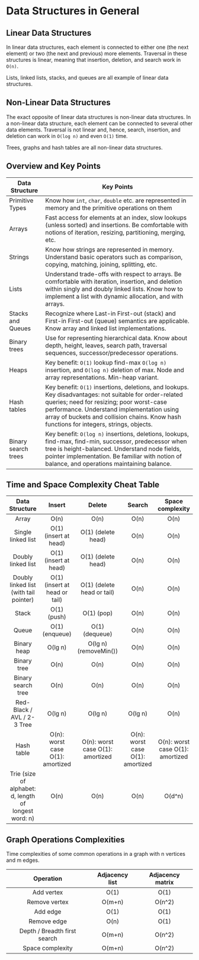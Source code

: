 # Data Structures in General

## Linear Data Structures

In linear data structures, each element is connected to either one (the next element) or two (the next and previous) more elements. Traversal in these structures is linear, meaning that insertion, deletion, and search work in `O(n)`.

Lists, linked lists, stacks, and queues are all example of linear data structures.

## Non-Linear Data Structures

The exact opposite of linear data structures is non-linear data structures. In a non-linear data structure, each element can be connected to several other data elements. Traversal is not linear and, hence, search, insertion, and deletion can work in `O(log n)` and even `O(1)` time.

Trees, graphs and hash tables are all non-linear data structures.

## Overview and Key Points

| Data Structure      | Key Points                                                                                                                                                                                                                                                                                    |
| ------------------- | --------------------------------------------------------------------------------------------------------------------------------------------------------------------------------------------------------------------------------------------------------------------------------------------- |
| Primitive Types     | Know how `int`, `char`, `double` etc. are represented in memory and the primitive operations on them                                                                                                                                                                                          |
| Arrays              | Fast access for elements at an index, slow lookups (unless sorted) and insertions. Be comfortable with notions of iteration, resizing, partitioning, merging, etc.                                                                                                                            |
| Strings             | Know how strings are represented in memory. Understand basic operators such as comparison, copying, matching, joining, splitting, etc.                                                                                                                                                        |
| Lists               | Understand trade-offs with respect to arrays. Be comfortable with iteration, insertion, and deletion within singly and doubly linked lists. Know how to implement a list with dynamic allocation, and with arrays.                                                                            |
| Stacks and Queues   | Recognize where Last-in First-out (stack) and First-in First-out (queue) semantics are applicable. Know array and linked list implementations.                                                                                                                                                |
| Binary trees        | Use for representing hierarchical data. Know about depth, height, leaves, search path, traversal sequences, successor/predecessor operations.                                                                                                                                                 |
| Heaps               | Key benefit: `O(1)` lookup find-max `O(log n)` insertion, and `O(log n)` deletion of max. Node and array representations. Min-heap variant.                                                                                                                                                   |
| Hash tables         | Key benefit: `O(1)` insertions, deletions, and lookups. Key disadvantages: not suitable for order-related queries; need for resizing; poor worst-case performance. Understand implementation using array of buckets and collision chains. Know hash functions for integers, strings, objects. |
| Binary search trees | Key benefit: `O(log n)` insertions, deletions, lookups, find-max, find-min, successor, predecessor when tree is height-balanced. Understand node fields, pointer implementation. Be familiar with notion of balance, and operations maintaining balance.                                      |

## Time and Space Complexity Cheat Table

|                    Data Structure                     |              Insert              |              Delete              |              Search              |         Space complexity         |
| :---------------------------------------------------: | :------------------------------: | :------------------------------: | :------------------------------: | :------------------------------: |
|                         Array                         |               O(n)               |               O(n)               |               O(n)               |               O(n)               |
|                  Single linked list                   |      O(1) (insert at head)       |        O(1) (delete head)        |               O(n)               |               O(n)               |
|                  Doubly linked list                   |      O(1) (insert at head)       |        O(1) (delete head)        |               O(n)               |               O(n)               |
|        Doubly linked list (with tail pointer)         |  O(1) (insert at head or tail)   |    O(1) (delete head or tail)    |               O(n)               |               O(n)               |
|                         Stack                         |           O(1) (push)            |            O(1) (pop)            |               O(n)               |               O(n)               |
|                         Queue                         |          O(1) (enqueue)          |          O(1) (dequeue)          |               O(n)               |               O(n)               |
|                      Binary heap                      |             O(lg n)              |      O(lg n) (removeMin())       |               O(n)               |               O(n)               |
|                      Binary tree                      |               O(n)               |               O(n)               |               O(n)               |               O(n)               |
|                  Binary search tree                   |               O(n)               |               O(n)               |               O(n)               |               O(n)               |
|              Red-Black / AVL / 2-3 Tree               |             O(lg n)              |             O(lg n)              |             O(lg n)              |               O(n)               |
|                      Hash table                       | O(n): worst case O(1): amortized | O(n): worst case O(1): amortized | O(n): worst case O(1): amortized | O(n): worst case O(1): amortized |
| Trie (size of alphabet: d, length of longest word: n) |               O(n)               |               O(n)               |               O(n)               |              O(d^n)              |

## Graph Operations Complexities

Time complexities of some common operations in a graph with n vertices and m edges.

|          Operation           | Adjacency list | Adjacency matrix |
| :--------------------------: | :------------: | :--------------: |
|          Add vertex          |      O(1)      |       O(1)       |
|        Remove vertex         |     O(m+n)     |      O(n^2)      |
|           Add edge           |      O(1)      |       O(1)       |
|         Remove edge          |      O(n)      |       O(1)       |
| Depth / Breadth first search |     O(m+n)     |      O(n^2)      |
|       Space complexity       |     O(m+n)     |      O(n^2)      |
